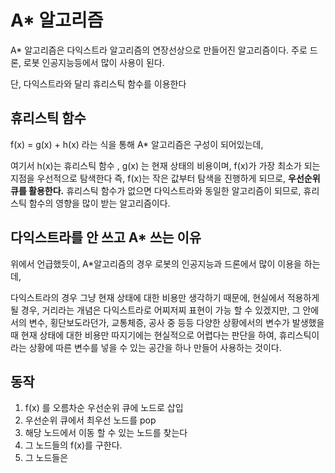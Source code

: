 # A\* 알고리즘 

A\* 알고리즘은  다익스트라 알고리즘의 연장선상으로 만들어진 알고리즘이다. 
주로 드론, 로봇 인공지능등에서 많이 사용이 된다. 

단, 다익스트라와 달리 휴리스틱 함수를 이용한다 

## 휴리스틱 함수 
f(x) = g(x) + h(x) 라는 식을 통해 A\* 알고리즘은 구성이 되어있는데,   

여기서 h(x)는 휴리스틱 함수 , g(x) 는 현재 상태의 비용이며, f(x)가 가장 최소가 되는 지점을 우선적으로 탐색한다 즉, f(x)는 작은 값부터 탐색을 진행하게 되므로, **우선순위 큐를 활용한다.**
휴리스틱 함수가 없으면 다익스트라와 동일한 알고리즘이 되므로,  휴리스틱 함수의 영향을 많이 받는 알고리즘이다. 


## 다익스트라를 안 쓰고 A\* 쓰는 이유 
위에서 언급했듯이, A\*알고리즘의 경우 로봇의 인공지능과 드론에서 많이 이용을 하는데, 

다익스트라의 경우 그냥 현재 상태에 대한 비용만 생각하기 때문에, 현실에서 적용하게 될 경우, 거리라는 개념은 다익스트라로 어찌저찌 표현이 가능 할 수 있겠지만, 그 안에서의 변수, 횡단보도라던가, 교통체증, 공사 중 등등 다양한 상황에서의 변수가 발생했을 때 현재 상태에 대한 비용만 따지기에는 현실적으로 어렵다는 판단을 하여, 휴리스틱이라는 상황에 따른 변수를 넣을 수 있는 공간을 하나 만들어 사용하는 것이다.


## 동작 
1. f(x) 를 오름차순 우선순위 큐에 노드로 삽입 
2. 우선순위 큐에서 최우선 노드를 pop
3. 해당 노드에서 이동 할 수  있는 노드를 찾는다
4. 그 노드들의 f(x)를 구한다. 
5. 그 노드들은 
